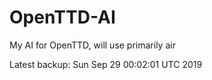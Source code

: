 # OpenTTD-AI
My AI for OpenTTD, will use primarily air

Latest backup: Sun Sep 29 00:02:01 UTC 2019
